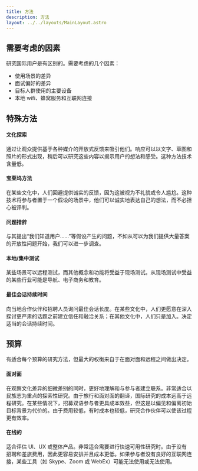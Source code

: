 ```yaml
---
title: 方法
description: 方法
layout: ../../layouts/MainLayout.astro
---
```


## 需要考虑的因素

研究国际用户是有区别的。需要考虑的几个因素：

- 使用场景的差异
- 面试偏好的差异
- 目标人群使用的主要设备
- 本地 wifi、蜂窝服务和互联网连接

## 特殊方法

<div class="boxcontainer">
<div class="highlightbox4">
    <h4>文化探索</h4>
    <p>通过让观众提供基于各种媒介的开放式反馈来吸引他们。响应可以以文字、草图和照片的形式出现，稍后可以研究这些内容以揭示用户的想法和感受。这种方法技术含量低。</p>
</div>

<div class="highlightbox4">
    <h4>宝莱坞方法</h4>
    <p>在某些文化中，人们回避提供诚实的反馈，因为这被视为不礼貌或令人尴尬。这种技术将参与者置于一个假设的场景中，他们可以诚实地表达自己的想法，而不必担心被评判。</p>
</div>

<div class="highlightbox4">
    <h4>问题措辞</h4>
    <p>与其提出“我们知道用户……”等假设产生的问题，不如从可以为我们提供大量答案的开放性问题开始，我们可以进一步调查。</p>
</div>

<div class="highlightbox4">
    <h4>本地/集中测试</h4>
    <p>某些场景可以远程测试，而其他概念和功能将受益于现场测试。从现场测试中受益的某些行业可能是导航、电子商务和教育。</p>
</div>

<div class="highlightbox4">
    <h4>最佳会话持续时间</h4>
    <p>向当地合作伙伴和招聘人员询问最佳会话长度。在某些文化中，人们更愿意在深入探讨更严肃的话题之前建立信任和融洽关系；在其他文化中，人们只是加入。决定适当的会话持续时间。</p>
</div>
</div>

## 预算

有适合每个预算的研究方法，但最大的权衡来自于在面对面和远程之间做出决定。

<div class="highlightbox5" style="background-color: var(--neutral-bg);">
    <h4>面对面</h4>
    <p>在观察文化差异的细微差别的同时，更好地理解和与参与者建立联系。非常适合以民族志为重点的探索性研究。由于旅行和面对面的翻译，国际研究的成本远高于远程研究。在某些情况下，招募双语参与者更具成本效益，但这是以偏见和偏离初始目标背景为代价的。由于费用较低，有时成本也较低，研究合作伙伴可以使该过程更有效率。</p>
</div>

<div class="highlightbox5" style="background-color: var(--neutral-bg);">
    <h4>在线的</h4>
    <p>适合评估 UI、UX 或整体产品。非常适合需要进行快速可用性研究时。由于没有招聘和差旅费用，因此更容易安排并且成本更低。如果参与者没有良好的互联网连接，某些工具（如 Skype、Zoom 或 WebEx）可能无法使用或无法使用。</p>
</div>



